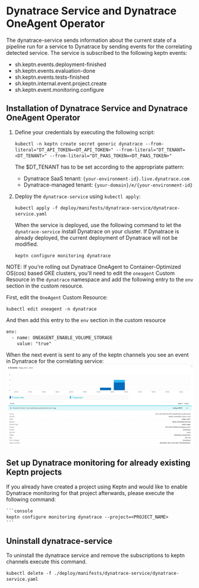 # Dynatrace Service and Dynatrace OneAgent Operator

The dynatrace-service sends information about the current state of a pipeline run for a service to Dynatrace by sending events for the correlating detected service.
The service is subscribed to the following keptn events:

- sh.keptn.events.deployment-finished
- sh.keptn.events.evaluation-done
- sh.keptn.events.tests-finished
- sh.keptn.internal.event.project.create
- sh.keptn.event.monitoring.configure

## Installation of Dynatrace Service and Dynatrace OneAgent Operator

1. Define your credentials by executing the following script:
    ```console
    kubectl -n keptn create secret generic dynatrace --from-literal="DT_API_TOKEN=<DT_API_TOKEN>" --from-literal="DT_TENANT=<DT_TENANT>" --from-literal="DT_PAAS_TOKEN=<DT_PAAS_TOKEN>"
    ```
    The $DT_TENANT has to be set according to the appropriate pattern:
    - Dynatrace SaaS tenant: `{your-environment-id}.live.dynatrace.com`
    - Dynatrace-managed tenant: `{your-domain}/e/{your-environment-id}`

1. Deploy the `dynatrace-service` using `kubectl apply`:

    ```console
    kubectl apply -f deploy/manifests/dynatrace-service/dynatrace-service.yaml
    ```
   
    When the service is deployed, use the following command to let the `dynatrace-service` install Dynatrace on your cluster. If Dynatrace is already deployed, the current deployment of Dynatrace will not be modified.

    ```console
    keptn configure monitoring dynatrace
    ```
   
 NOTE: If you're rolling out Dynatrace OneAgent to Container-Optimized OS(cos) based GKE clusters, you'll need to edit the `oneagent` Custom Resource in the `dynatrace` namespace and 
 add the following entry to the `env` section in the custom resource.
 
 First, edit the `OneAgent` Custom Resource:
  ```console
  kubectl edit oneagent -n dynatrace
  ```
 And then add this entry to the `env` section in the custom resource
 
  ```console
  env:
    - name: ONEAGENT_ENABLE_VOLUME_STORAGE
      value: "true"
  ```

  When the next event is sent to any of the keptn channels you see an event in Dynatrace for the correlating service:
![Dynatrace events](assets/events.png?raw=true "Dynatrace Events")

## Set up Dynatrace monitoring for already existing Keptn projects

If you already have created a project using Keptn and would like to enable Dynatrace monitoring for that project afterwards, please execute the following command:

    ```console
    keptn configure monitoring dynatrace --project=<PROJECT_NAME>
    ```

## Uninstall dynatrace-service

To uninstall the dynatrace service and remove the subscriptions to keptn channels execute this command.

```console
kubectl delete -f ./deploy/manifests/dynatrace-service/dynatrace-service.yaml
```
